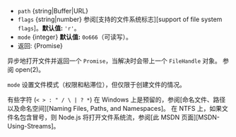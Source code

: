 <!-- YAML
added: v10.0.0
changes:
  - version: v11.1.0
    pr-url: https://github.com/nodejs/node/pull/23767
    description: The `flags` argument is now optional and defaults to `'r'`.
-->

* `path` {string|Buffer|URL}
* `flags` {string|number} 参阅[支持的文件系统标志][support of file system `flags`]。**默认值:** `'r'`。
* `mode` {integer} **默认值:** `0o666`（可读写）。
* 返回: {Promise}

异步地打开文件并返回一个 `Promise`，当解决时会带上一个 `FileHandle` 对象。
参阅 open(2)。

`mode` 设置文件模式（权限和粘滞位），但仅限于创建文件的情况。 

有些字符 (`< > : " / \ | ? *`) 在 Windows 上是预留的，参阅[命名文件、路径以及命名空间][Naming Files, Paths, and Namespaces]。
在 NTFS 上，如果文件名包含冒号，则 Node.js 将打开文件系统流，参阅[此 MSDN 页面][MSDN-Using-Streams]。

